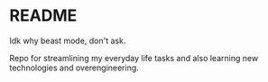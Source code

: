 # README

Idk why beast mode, don't ask.

Repo for streamlining my everyday life tasks and also learning new technologies and overengineering.
